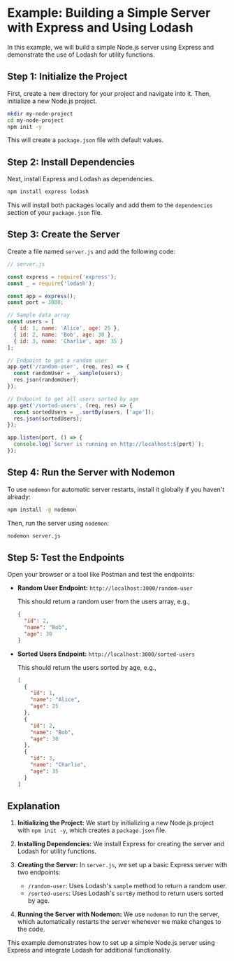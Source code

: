 # Example: Building a Simple Server with Express and Using Lodash

In this example, we will build a simple Node.js server using Express and demonstrate the use of Lodash for utility functions.

## Step 1: Initialize the Project

First, create a new directory for your project and navigate into it. Then, initialize a new Node.js project.

```bash
mkdir my-node-project
cd my-node-project
npm init -y
```

This will create a `package.json` file with default values.

## Step 2: Install Dependencies

Next, install Express and Lodash as dependencies.

```bash
npm install express lodash
```

This will install both packages locally and add them to the `dependencies` section of your `package.json` file.

## Step 3: Create the Server

Create a file named `server.js` and add the following code:

```javascript
// server.js

const express = require('express');
const _ = require('lodash');

const app = express();
const port = 3000;

// Sample data array
const users = [
  { id: 1, name: 'Alice', age: 25 },
  { id: 2, name: 'Bob', age: 30 },
  { id: 3, name: 'Charlie', age: 35 }
];

// Endpoint to get a random user
app.get('/random-user', (req, res) => {
  const randomUser = _.sample(users);
  res.json(randomUser);
});

// Endpoint to get all users sorted by age
app.get('/sorted-users', (req, res) => {
  const sortedUsers = _.sortBy(users, ['age']);
  res.json(sortedUsers);
});

app.listen(port, () => {
  console.log(`Server is running on http://localhost:${port}`);
});
```

## Step 4: Run the Server with Nodemon

To use `nodemon` for automatic server restarts, install it globally if you haven't already:

```bash
npm install -g nodemon
```

Then, run the server using `nodemon`:

```bash
nodemon server.js
```

## Step 5: Test the Endpoints

Open your browser or a tool like Postman and test the endpoints:

- **Random User Endpoint:** `http://localhost:3000/random-user`

  This should return a random user from the users array, e.g.,

  ```json
  {
    "id": 2,
    "name": "Bob",
    "age": 30
  }
  ```

- **Sorted Users Endpoint:** `http://localhost:3000/sorted-users`

  This should return the users sorted by age, e.g.,

  ```json
  [
    {
      "id": 1,
      "name": "Alice",
      "age": 25
    },
    {
      "id": 2,
      "name": "Bob",
      "age": 30
    },
    {
      "id": 3,
      "name": "Charlie",
      "age": 35
    }
  ]
  ```

## Explanation

1. **Initializing the Project:** We start by initializing a new Node.js project with `npm init -y`, which creates a `package.json` file.

2. **Installing Dependencies:** We install Express for creating the server and Lodash for utility functions.

3. **Creating the Server:** In `server.js`, we set up a basic Express server with two endpoints:
   - `/random-user`: Uses Lodash's `sample` method to return a random user.
   - `/sorted-users`: Uses Lodash's `sortBy` method to return users sorted by age.

4. **Running the Server with Nodemon:** We use `nodemon` to run the server, which automatically restarts the server whenever we make changes to the code.

This example demonstrates how to set up a simple Node.js server using Express and integrate Lodash for additional functionality.